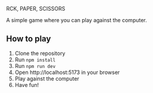 RCK, PAPER, SCISSORS

A simple game where you can play against the computer.

## How to play

1. Clone the repository
2. Run `npm install`
3. Run `npm run dev`
4. Open http://localhost:5173 in your browser
5. Play against the computer
6. Have fun!
